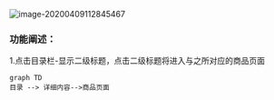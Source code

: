 ![image-20200409112845467](C:\Users\Administrator\AppData\Roaming\Typora\typora-user-images\image-20200409112845467.png)

### 功能阐述：

1.点击目录栏-显示二级标题，点击二级标题将进入与之所对应的商品页面

```mermaid
graph TD
目录 --> 详细内容-->商品页面
```



